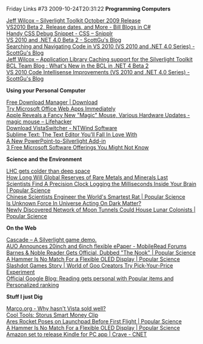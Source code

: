 Friday Links #73
2009-10-24T20:31:22
**Programming Computers**

[Jeff Wilcox – Silverlight Toolkit October 2009 Release ](http://www.jeff.wilcox.name/2009/10/toolkit-october-2009/)   
[VS2010 Beta 2, Release dates, and More - Bill Blogs in C# ](http://srtsolutions.com/blogs/billwagner/archive/2009/10/19/vs2010-beta-2-release-dates-and-more.aspx)   
[Handy CSS Debug Snippet - CSS – Snipplr ](http://snipplr.com/view/746/handy-css-debug-snippet/)   
[VS 2010 and .NET 4.0 Beta 2 - ScottGu's Blog ](http://weblogs.asp.net/scottgu/archive/2009/10/19/vs-2010-and-net-4-0-beta-2.aspx)   
[Searching and Navigating Code in VS 2010 (VS 2010 and .NET 4.0 Series) - ScottGu's Blog](http://weblogs.asp.net/scottgu/archive/2009/10/21/searching-and-navigating-code-in-vs-2010-vs-2010-and-net-4-0-series.aspx)   
[Jeff Wilcox – Application Library Caching support for the Silverlight Toolkit](http://www.jeff.wilcox.name/2009/10/toolkit-extmaps/)   
[BCL Team Blog : What's New in the BCL in .NET 4 Beta 2](http://blogs.msdn.com/bclteam/archive/2009/10/21/what-s-new-in-the-bcl-in-net-4-beta-2-justin-van-patten.aspx)   
[VS 2010 Code Intellisense Improvements (VS 2010 and .NET 4.0 Series) - ScottGu's Blog](http://weblogs.asp.net/scottgu/archive/2009/10/22/vs-2010-code-intellisense-improvements-vs-2010-and-net-4-0-series.aspx)

**Using your Personal Computer**

[Free Download Manager | Download](http://www.freedownloadmanager.org/download.htm)   
[Try Microsoft Office Web Apps Immediately](http://www.labnol.org/internet/try-microsoft-office-web-apps/10678/)   
[Apple Reveals a Fancy New "Magic" Mouse, Various Hardware Updates - magic mouse – Lifehacker](http://lifehacker.com/5385898/apple-reveals-a-fancy-new-magic-mouse-various-hardware-updates)   
[Download VistaSwitcher - NTWind Software](http://www.ntwind.com/software/vistaswitcher/download.html)   
[Sublime Text: The Text Editor You’ll Fall In Love With ](http://www.makeuseof.com/tag/sublime-text-the-text-editor-youll-fall-in-love-with/)   
[A New PowerPoint-to-Silverlight Add-in](http://team.silverlight.net/customer-evidence/announcing-convexion-a-new-powerpoint-to-silverlight-add-in/)   
[3 Free Microsoft Software Offerings You Might Not Know ](http://www.makeuseof.com/tag/3-free-microsoft-software-offerings-you-might-not-know/)

**Science and the Environment**

[LHC gets colder than deep space](http://www.stumbleupon.com/s/#8WU0Fi/news.bbc.co.uk/2/hi/science/nature/8309875.stm/)   
[How Long Will Global Reserves of Rare Metals and Minerals Last ](http://www.labnol.org/home/how-long-will-metals-last/10648/)   
[Scientists Find A Precision Clock Logging the Milliseconds Inside Your Brain | Popular Science ](http://www.popsci.com/science/article/2009-10/scientists-find-precision-clock-logging-milliseconds-inside-your-brain)   
[Chinese Scientists Engineer the World's Smartest Rat | Popular Science](http://www.popsci.com/science/article/2009-10/scientists-create-worlds-smartest-rat)   
[Is Unknown Force In Universe Acting On Dark Matter?](http://www.sciencedaily.com/releases/2009/10/091022154644.htm)   
[Newly Discovered Network of Moon Tunnels Could House Lunar Colonists | Popular Science](http://www.popsci.com/science/article/2009-10/newly-discovered-underground-moon-tunnels-could-shelter-lunar-colonists)

**On the Web**

[Cascade – A Silverlight game demo.](http://demo.wintellect.com/cascade/)   
[AUO Announces 20inch and 6inch flexible ePaper - MobileRead Forums ](http://www.mobileread.com/forums/showthread.php?t=59889)   
[Barnes & Noble Reader Gets Official, Dubbed "The Nook" | Popular Science](http://www.popsci.com/gadgets/article/2009-10/barnes-amp-noble-reader-gets-official-dubbed-nook)   
[A Hammer Is No Match For a Flexible OLED Display | Popular Science](http://www.popsci.com/gadgets/article/2009-10/hammer-no-match-flexible-oled-display)   
[Slashdot Games Story | World of Goo Creators Try Pick-Your-Price Experiment](http://games.slashdot.org/story/09/10/21/071251/emWorld-of-Gooem-Creators-Try-Pick-Your-Price-Experiment?from=rss)   
[Official Google Blog: Reading gets personal with Popular items and Personalized ranking](http://googleblog.blogspot.com/2009/10/reading-gets-personal-with-popular.html)

**Stuff I just Dig**

[Marco.org - Why hasn't Vista sold well?](http://www.marco.org/217159338)   
[Cool Tools: Storus Smart Money Clip](http://www.kk.org/cooltools/archives/003991.php)   
[Ares Rocket Poses on Launchpad Before First Flight | Popular Science](http://www.popsci.com/technology/article/2009-10/ares-rocket-poses-launchpad-first-flight)   
[A Hammer Is No Match For a Flexible OLED Display | Popular Science](http://www.popsci.com/gadgets/article/2009-10/hammer-no-match-flexible-oled-display)   
[Amazon set to release Kindle for PC app | Crave - CNET ](http://news.cnet.com/8301-17938_105-10381272-1.html?part=rss&subj=news&tag=2547-1_3-0-5)

